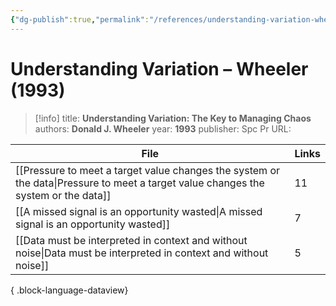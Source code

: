 ```yaml
---
{"dg-publish":true,"permalink":"/references/understanding-variation-wheeler-1993/"}
---
```



# Understanding Variation – Wheeler (1993)

> [!info]
> title: **Understanding Variation: The Key to Managing Chaos**
> authors: **Donald J. Wheeler**
> year: **1993**
> publisher: Spc Pr
> URL: 



| File                                                                                                                                  | Links |
| ------------------------------------------------------------------------------------------------------------------------------------- | ----- |
| [[Pressure to meet a target value changes the system or the data\|Pressure to meet a target value changes the system or the data]] | 11    |
| [[A missed signal is an opportunity wasted\|A missed signal is an opportunity wasted]]                                             | 7     |
| [[Data must be interpreted in context and without noise\|Data must be interpreted in context and without noise]]                   | 5     |

{ .block-language-dataview}
